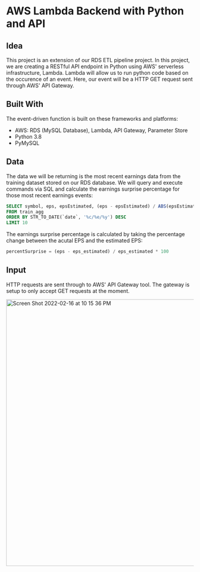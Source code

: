 # AWS Lambda Backend with Python and API 

## Idea
This project is an extension of our RDS ETL pipeline project. In this project, we are creating a RESTful API endpoint in Python using AWS' serverless infrastructure, Lambda. Lambda will allow us to run python code based on the occurence of an event. Here, our event will be a HTTP GET request sent through AWS' API Gateway. 

## Built With
The event-driven function is built on these frameworks and platforms:
* AWS: RDS (MySQL Database), Lambda, API Gateway, Parameter Store
* Python 3.8
* PyMySQL

## Data
The data we will be returning is the most recent earnings data from the training dataset stored on our RDS database. We will query and execute commands via SQL and calculate the earnings surprise percentage for those most recent earnings events:
``` sql
SELECT symbol, eps, epsEstimated, (eps - epsEstimated) / ABS(epsEstimated) * 100 AS percentSurprise
FROM train_agg
ORDER BY STR_TO_DATE(`date`, '%c/%e/%y') DESC
LIMIT 10
```

The earnings surprise percentage is calculated by taking the percentage change between the acutal EPS and the estimated EPS: 
```Python
percentSurprise = (eps - eps_estimated) / eps_estimated * 100
```

## Input
HTTP requests are sent through to AWS' API Gateway tool. The gateway is setup to only accept GET requests at the moment.

<img width="714" alt="Screen Shot 2022-02-16 at 10 15 36 PM" src="https://user-images.githubusercontent.com/45079557/154433766-246d1e70-c3d0-45f7-af51-21a099ce3016.png">
